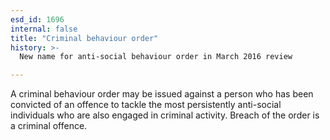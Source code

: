 ```yaml
---
esd_id: 1696
internal: false
title: "Criminal behaviour order"
history: >-
  New name for anti-social behaviour order in March 2016 review

---
```


A criminal behaviour order may be issued against a person who has been convicted of an offence to tackle the most persistently anti-social individuals who are also engaged in criminal activity. Breach of the order is a criminal offence.

